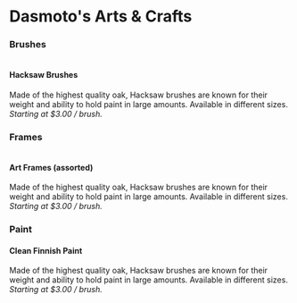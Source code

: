 <!DOCTYPE html>
<html lang="en">
<head>
    <meta charset="UTF-8">
    <meta name="viewport" content="width=device-width, initial-scale=1.0">
    <meta http-equiv="X-UA-Compatible" content="ie=edge">
    <title>Dasmato's Arts</title>
    <link rel="stylesheet" href="style.css">
</head>
<body>
            <h1>Dasmoto's Arts & Crafts</h1>
            <h3>Brushes</h3>
            <img src="images/hacksaw.jpeg" alt="">
            <h4>Hacksaw Brushes</h4>
            <p>Made of the highest quality oak, Hacksaw brushes are known for their weight and ability to hold paint in large amounts. Available in different sizes. <em class="price">Starting at $3.00 / brush.</em> </p>
            <h3 class="frames">Frames</h3>
            <img src="images/frames.jpeg" alt="">
            <h4>Art Frames (assorted)</h4>
            <p>Made of the highest quality oak, Hacksaw brushes are known for their weight and ability to hold paint in large amounts. Available in different sizes. <em class="price">Starting at $3.00 / brush.</em> </p>
            <h3 class="paint">Paint</h3>
            <h4>Clean Finnish Paint</h4>
            <p>Made of the highest quality oak, Hacksaw brushes are known for their weight and ability to hold paint in large amounts. Available in different sizes. <em class="price">Starting at $3.00 / brush.</em> </p>
    
    
</body>
</html>

